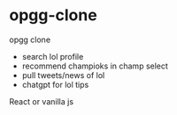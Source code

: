 # opgg-clone
opgg clone
- search lol profile
- recommend champioks in champ select
- pull tweets/news of lol
- chatgpt for lol tips

React or vanilla js

